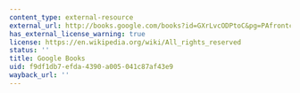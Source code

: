 ```yaml
---
content_type: external-resource
external_url: http://books.google.com/books?id=GXrLvcODPtoC&pg=PAfrontcover
has_external_license_warning: true
license: https://en.wikipedia.org/wiki/All_rights_reserved
status: ''
title: Google Books
uid: f9df1db7-efda-4390-a005-041c87af43e9
wayback_url: ''
---
```

